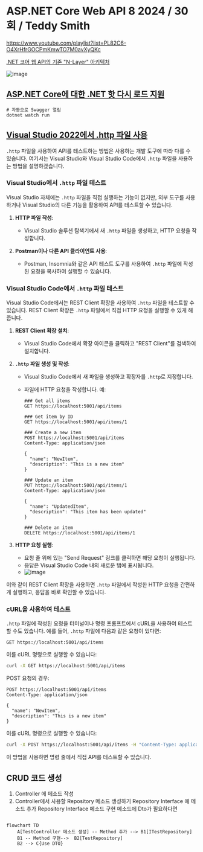 # ASP.NET Core Web API 8 2024 / 30회 / Teddy Smith

https://www.youtube.com/playlist?list=PL82C6-O4XrHfrGOCPmKmwTO7M0avXyQKc

[.NET 코어 웹 API의 기존 "N-Layer" 아키텍처](https://www.linkedin.com/pulse/traditional-n-layer-architecture-net-core-web-api-tiromika-yasasvi/)

![image](https://github.com/krdn/Krdn.TUT.VSCode.WebApi/assets/5511718/68e93414-f12b-4a78-a42c-199eff1d3ee9)



## [ASP.NET Core에 대한 .NET 핫 다시 로드 지원](https://learn.microsoft.com/ko-kr/aspnet/core/test/hot-reload?view=aspnetcore-8.0)
```
# 자동으로 Swagger 열림
dotnet watch run
```


## [Visual Studio 2022에서 .http 파일 사용](https://learn.microsoft.com/ko-kr/aspnet/core/test/http-files?view=aspnetcore-8.0#create-an-http-file)


`.http` 파일을 사용하여 API를 테스트하는 방법은 사용하는 개발 도구에 따라 다를 수 있습니다. 여기서는 Visual Studio와 Visual Studio Code에서 `.http` 파일을 사용하는 방법을 설명하겠습니다.

### Visual Studio에서 `.http` 파일 테스트

Visual Studio 자체에는 `.http` 파일을 직접 실행하는 기능이 없지만, 외부 도구를 사용하거나 Visual Studio의 다른 기능을 활용하여 API를 테스트할 수 있습니다.

1. **HTTP 파일 작성**:
   - Visual Studio 솔루션 탐색기에서 새 `.http` 파일을 생성하고, HTTP 요청을 작성합니다.

2. **Postman이나 다른 API 클라이언트 사용**:
   - Postman, Insomnia와 같은 API 테스트 도구를 사용하여 `.http` 파일에 작성된 요청을 복사하여 실행할 수 있습니다.

### Visual Studio Code에서 `.http` 파일 테스트

Visual Studio Code에서는 REST Client 확장을 사용하여 `.http` 파일을 테스트할 수 있습니다. REST Client 확장은 `.http` 파일에서 직접 HTTP 요청을 실행할 수 있게 해줍니다.

1. **REST Client 확장 설치**:
   - Visual Studio Code에서 확장 아이콘을 클릭하고 "REST Client"를 검색하여 설치합니다.

2. **`.http` 파일 생성 및 작성**:
   - Visual Studio Code에서 새 파일을 생성하고 확장자를 `.http`로 지정합니다.
   - 파일에 HTTP 요청을 작성합니다. 예:

     ```http
     ### Get all items
     GET https://localhost:5001/api/items
     
     ### Get item by ID
     GET https://localhost:5001/api/items/1
     
     ### Create a new item
     POST https://localhost:5001/api/items
     Content-Type: application/json
     
     {
       "name": "NewItem",
       "description": "This is a new item"
     }
     
     ### Update an item
     PUT https://localhost:5001/api/items/1
     Content-Type: application/json
     
     {
       "name": "UpdatedItem",
       "description": "This item has been updated"
     }
     
     ### Delete an item
     DELETE https://localhost:5001/api/items/1
     ```

3. **HTTP 요청 실행**:
   - 요청 줄 위에 있는 "Send Request" 링크를 클릭하면 해당 요청이 실행됩니다.
   - 응답은 Visual Studio Code 내의 새로운 탭에 표시됩니다.
   - ![image](https://github.com/krdn/Krdn.TUT.VSCode.WebApi/assets/5511718/ded55af9-ef13-496a-b640-2efb664f9c21)


이와 같이 REST Client 확장을 사용하면 `.http` 파일에서 작성한 HTTP 요청을 간편하게 실행하고, 응답을 바로 확인할 수 있습니다.

### cURL을 사용하여 테스트

`.http` 파일에 작성된 요청을 터미널이나 명령 프롬프트에서 cURL을 사용하여 테스트할 수도 있습니다. 예를 들어, `.http` 파일에 다음과 같은 요청이 있다면:

```http
GET https://localhost:5001/api/items
```

이를 cURL 명령으로 실행할 수 있습니다:

```sh
curl -X GET https://localhost:5001/api/items
```

POST 요청의 경우:

```http
POST https://localhost:5001/api/items
Content-Type: application/json

{
  "name": "NewItem",
  "description": "This is a new item"
}
```

이를 cURL 명령으로 실행할 수 있습니다:

```sh
curl -X POST https://localhost:5001/api/items -H "Content-Type: application/json" -d '{"name":"NewItem","description":"This is a new item"}'
```

이 방법을 사용하면 명령 줄에서 직접 API를 테스트할 수 있습니다.


## CRUD 코드 생성
1. Controller 에 메소드 작성
2. Controller에서 사용할 Repository 메소드 생성하기
    Repository Interface 에 메소드 추가
    Repository Interface 메소드 구현
       메소드에 Dto가 필요하다면 

   
```mermaid

flowchart TD
    A[TestController 메소드 생성] -- Method 추가 --> B1[ITestRepository] 
    B1 -- Method 구현-->  B2[TestRepository]
    B2 --> C{Use DTO}
 


```